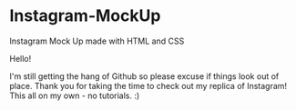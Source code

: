 # Instagram-MockUp
Instagram Mock Up made with HTML and CSS


Hello!

I'm still getting the hang of Github so please excuse if things look out of place. 
Thank you for taking the time to check out my replica of Instagram! This all on my own - no tutorials. :)
